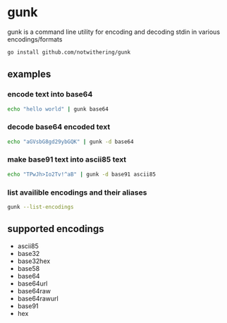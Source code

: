 # gunk

gunk is a command line utility for encoding and decoding stdin in various encodings/formats

```bash
go install github.com/notwithering/gunk
```

## examples

### encode text into base64

```bash
echo "hello world" | gunk base64
```

### decode base64 encoded text

```bash
echo "aGVsbG8gd29ybGQK" | gunk -d base64
```

### make base91 text into ascii85 text

```bash
echo "TPwJh>Io2Tv!^aB" | gunk -d base91 ascii85
```

### list availible encodings and their aliases

```bash
gunk --list-encodings
```

## supported encodings

- ascii85
- base32
- base32hex
- base58
- base64
- base64url
- base64raw
- base64rawurl
- base91
- hex
